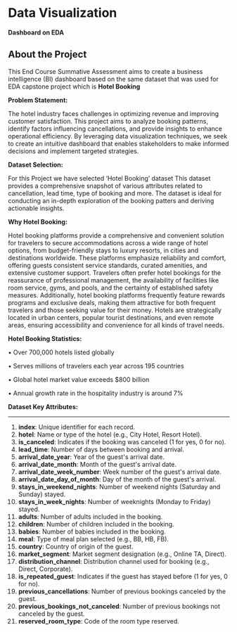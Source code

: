 # Data Visualization

**Dashboard on EDA**

## **About the Project**

This End Course Summative Assessment aims to create a business intelligence (BI) dashboard based on the same dataset that was used for EDA capstone project which is **Hotel Booking** 

**Problem Statement:**

The hotel industry faces challenges in optimizing revenue and improving customer satisfaction. This project aims to analyze booking patterns, identify factors influencing cancellations, and provide insights to enhance operational efficiency. By leveraging data visualization techniques, we seek to create an intuitive dashboard that enables stakeholders to make informed decisions and implement targeted strategies.

**Dataset Selection:**

For this Project we have selected ‘Hotel Booking’ dataset  This dataset provides a comprehensive snapshot of various attributes related to cancellation, lead time, type of booking and more. The dataset is ideal for conducting an in-depth exploration of the booking patters and deriving actionable insights.

**Why Hotel Booking:**

Hotel booking platforms provide a comprehensive and convenient solution for travelers to secure accommodations across a wide range of hotel options, from budget-friendly stays to luxury resorts, in cities and destinations worldwide. These platforms emphasize reliability and comfort, offering guests consistent service standards, curated amenities, and extensive customer support. Travelers often prefer hotel bookings for the reassurance of professional management, the availability of facilities like room service, gyms, and pools, and the certainty of established safety measures. Additionally, hotel booking platforms frequently feature rewards programs and exclusive deals, making them attractive for both frequent travelers and those seeking value for their money. Hotels are strategically located in urban centers, popular tourist destinations, and even remote areas, ensuring accessibility and convenience for all kinds of travel needs.

**Hotel Booking Statistics:**

• Over 700,000 hotels listed globally

• Serves millions of travelers each year across 195 countries

• Global hotel market value exceeds $800 billion

• Annual growth rate in the hospitality industry is around 7%

**Dataset Key Attributes:**

 ****

1. **index**: Unique identifier for each record.
2. **hotel**: Name or type of the hotel (e.g., City Hotel, Resort Hotel).
3. **is_canceled**: Indicates if the booking was canceled (1 for yes, 0 for no).
4. **lead_time**: Number of days between booking and arrival.
5. **arrival_date_year**: Year of the guest's arrival date.
6. **arrival_date_month**: Month of the guest's arrival date.
7. **arrival_date_week_number**: Week number of the guest's arrival date.
8. **arrival_date_day_of_month**: Day of the month of the guest's arrival.
9. **stays_in_weekend_nights**: Number of weekend nights (Saturday and Sunday) stayed.
10. **stays_in_week_nights**: Number of weeknights (Monday to Friday) stayed.
11. **adults**: Number of adults included in the booking.
12. **children**: Number of children included in the booking.
13. **babies**: Number of babies included in the booking.
14. **meal**: Type of meal plan selected (e.g., BB, HB, FB).
15. **country**: Country of origin of the guest.
16. **market_segment**: Market segment designation (e.g., Online TA, Direct).
17. **distribution_channel**: Distribution channel used for booking (e.g., Direct, Corporate).
18. **is_repeated_guest**: Indicates if the guest has stayed before (1 for yes, 0 for no).
19. **previous_cancellations**: Number of previous bookings canceled by the guest.
20. **previous_bookings_not_canceled**: Number of previous bookings not canceled by the guest.
21. **reserved_room_type**: Code of the room type reserved.
